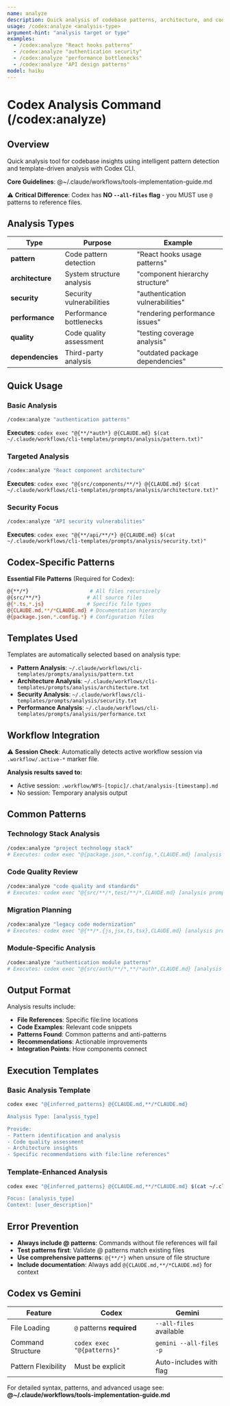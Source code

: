```yaml
---
name: analyze
description: Quick analysis of codebase patterns, architecture, and code quality using Codex CLI
usage: /codex:analyze <analysis-type>
argument-hint: "analysis target or type"
examples:
  - /codex:analyze "React hooks patterns"
  - /codex:analyze "authentication security"
  - /codex:analyze "performance bottlenecks"
  - /codex:analyze "API design patterns"
model: haiku
---
```


# Codex Analysis Command (/codex:analyze)

## Overview
Quick analysis tool for codebase insights using intelligent pattern detection and template-driven analysis with Codex CLI.

**Core Guidelines**: @~/.claude/workflows/tools-implementation-guide.md

⚠️ **Critical Difference**: Codex has **NO `--all-files` flag** - you MUST use `@` patterns to reference files.

## Analysis Types

| Type | Purpose | Example |
|------|---------|---------|
| **pattern** | Code pattern detection | "React hooks usage patterns" |
| **architecture** | System structure analysis | "component hierarchy structure" |
| **security** | Security vulnerabilities | "authentication vulnerabilities" |
| **performance** | Performance bottlenecks | "rendering performance issues" |
| **quality** | Code quality assessment | "testing coverage analysis" |
| **dependencies** | Third-party analysis | "outdated package dependencies" |

## Quick Usage

### Basic Analysis
```bash
/codex:analyze "authentication patterns"
```
**Executes**: `codex exec "@{**/*auth*} @{CLAUDE.md} $(cat ~/.claude/workflows/cli-templates/prompts/analysis/pattern.txt)"`

### Targeted Analysis
```bash
/codex:analyze "React component architecture"
```
**Executes**: `codex exec "@{src/components/**/*} @{CLAUDE.md} $(cat ~/.claude/workflows/cli-templates/prompts/analysis/architecture.txt)"`

### Security Focus
```bash
/codex:analyze "API security vulnerabilities"
```
**Executes**: `codex exec "@{**/api/**/*} @{CLAUDE.md} $(cat ~/.claude/workflows/cli-templates/prompts/analysis/security.txt)"`

## Codex-Specific Patterns

**Essential File Patterns** (Required for Codex):
```bash
@{**/*}                    # All files recursively
@{src/**/*}               # All source files
@{*.ts,*.js}              # Specific file types
@{CLAUDE.md,**/*CLAUDE.md} # Documentation hierarchy
@{package.json,*.config.*} # Configuration files
```

## Templates Used

Templates are automatically selected based on analysis type:
- **Pattern Analysis**: `~/.claude/workflows/cli-templates/prompts/analysis/pattern.txt`
- **Architecture Analysis**: `~/.claude/workflows/cli-templates/prompts/analysis/architecture.txt`
- **Security Analysis**: `~/.claude/workflows/cli-templates/prompts/analysis/security.txt`
- **Performance Analysis**: `~/.claude/workflows/cli-templates/prompts/analysis/performance.txt`

## Workflow Integration

⚠️ **Session Check**: Automatically detects active workflow session via `.workflow/.active-*` marker file.

**Analysis results saved to:**
- Active session: `.workflow/WFS-[topic]/.chat/analysis-[timestamp].md`
- No session: Temporary analysis output

## Common Patterns

### Technology Stack Analysis
```bash
/codex:analyze "project technology stack"
# Executes: codex exec "@{package.json,*.config.*,CLAUDE.md} [analysis prompt]"
```

### Code Quality Review
```bash
/codex:analyze "code quality and standards"
# Executes: codex exec "@{src/**/*,test/**/*,CLAUDE.md} [analysis prompt]"
```

### Migration Planning
```bash
/codex:analyze "legacy code modernization"
# Executes: codex exec "@{**/*.{js,jsx,ts,tsx},CLAUDE.md} [analysis prompt]"
```

### Module-Specific Analysis
```bash
/codex:analyze "authentication module patterns"
# Executes: codex exec "@{src/auth/**/*,**/*auth*,CLAUDE.md} [analysis prompt]"
```

## Output Format

Analysis results include:
- **File References**: Specific file:line locations
- **Code Examples**: Relevant code snippets
- **Patterns Found**: Common patterns and anti-patterns
- **Recommendations**: Actionable improvements
- **Integration Points**: How components connect

## Execution Templates

### Basic Analysis Template
```bash
codex exec "@{inferred_patterns} @{CLAUDE.md,**/*CLAUDE.md}

Analysis Type: [analysis_type]

Provide:
- Pattern identification and analysis
- Code quality assessment
- Architecture insights
- Specific recommendations with file:line references"
```

### Template-Enhanced Analysis
```bash
codex exec "@{inferred_patterns} @{CLAUDE.md,**/*CLAUDE.md} $(cat ~/.claude/workflows/cli-templates/prompts/analysis/[template].txt)

Focus: [analysis_type]
Context: [user_description]"
```

## Error Prevention

- **Always include @ patterns**: Commands without file references will fail
- **Test patterns first**: Validate @ patterns match existing files
- **Use comprehensive patterns**: `@{**/*}` when unsure of file structure
- **Include documentation**: Always add `@{CLAUDE.md,**/*CLAUDE.md}` for context

## Codex vs Gemini

| Feature | Codex | Gemini |
|---------|-------|--------|
| File Loading | `@` patterns **required** | `--all-files` available |
| Command Structure | `codex exec "@{patterns}"` | `gemini --all-files -p` |
| Pattern Flexibility | Must be explicit | Auto-includes with flag |

For detailed syntax, patterns, and advanced usage see:
**@~/.claude/workflows/tools-implementation-guide.md**